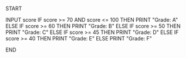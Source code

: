 
START

  INPUT score
  IF score >= 70 AND score <= 100 THEN
    PRINT "Grade: A"
  ELSE IF score >= 60 THEN
    PRINT "Grade: B"
  ELSE IF score >= 50 THEN
    PRINT "Grade: C"
  ELSE IF score >= 45 THEN
    PRINT "Grade: D"
  ELSE IF score >= 40 THEN
    PRINT "Grade: E"
  ELSE
    PRINT "Grade: F"
    
END
